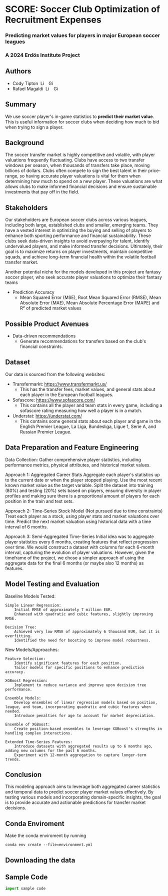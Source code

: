 # SCORE: Soccer Club Optimization of Recruitment Expenses
### Predicting market values for players in major European soccer leagues
### A 2024 Erdös Institute Project

## Authors
- Cody Tipton &nbsp;<a href="https://www.linkedin.com/in/cody-tipton-21075417b/"><img src="https://upload.wikimedia.org/wikipedia/commons/c/ca/LinkedIn_logo_initials.png" alt="LinkedIn" style="height: 1em; width:auto;"/></a> &nbsp; <a href="https://github.com/shadtome"> <img src="https://upload.wikimedia.org/wikipedia/commons/9/91/Octicons-mark-github.svg" alt="GitHub" style="height: 1em; width: auto;"/></a>
- Rafael Magaldi &nbsp;<a href="https://www.linkedin.com/in/rafaelmagaldi/"><img src="https://upload.wikimedia.org/wikipedia/commons/c/ca/LinkedIn_logo_initials.png" alt="LinkedIn" style="height: 1em; width:auto;"/></a> &nbsp; <a href="https://github.com/rmmagaldi"> <img src="https://upload.wikimedia.org/wikipedia/commons/9/91/Octicons-mark-github.svg" alt="GitHub" style="height: 1em; width: auto;"/></a>

## Summary
We use soccer player's in-game statistics to **predict their market value**. This is useful information for soccer clubs when deciding how much to bid when trying to sign a player.

## Background
The soccer transfer market is highly competitive and volatile, with player valuations frequently fluctuating. Clubs have access to two transfer windows per season, when thousands of transfers take place, moving billions of dollars. Clubs often compete to sign the best talent in their price-range, so having accurate player valuations is vital for them when determining how much to spend on a new player. These valuations are what allows clubs to make informed financial decisions and ensure sustainable investments that pay off in the field.

## Stakeholders

Our stakeholders are European soccer clubs across various leagues, including both large, established clubs and smaller, emerging teams. They have a vested interest in optimizing the buying and selling of players to enhance both sporting performance and financial sustainability. These clubs seek data-driven insights to avoid overpaying for talent, identify undervalued players, and make informed transfer decisions. Ultimately, their goal is to maximize returns on player investments, maintain competitive squads, and achieve long-term financial health within the volatile football transfer market.

Another potential niche for the models developed in this project are fantasy soccer player, who seek accurate player valuations to optimize their fantasy teams

- Prediction Accuracy
    - Mean Squared Error (MSE), Root Mean Squared Error (RMSE), Mean Absolute Error (MAE), Mean Absolute Percentage Error (MAPE) and R² of predicted market values

## Possible Product Avenues

- Data-driven recommendations
    - Generate recommendations for transfers based on the club's financial constraints.

## Dataset
Our data is sourced from the following websites:

- Transfermarkt: https://www.transfermarkt.us/
    - This has the transfer fees, market values, and general stats about each player in the European football leagues.
- Sofascore: https://www.sofascore.com/
    - This contains all the player and team stats in every game, including a sofascore rating measuring how well a player is in a match.
- Understat: https://understat.com/
    - This contains some general stats about each player and game in the English Premier League, La Liga, Bundesliga, Ligue 1, Serie A, and Russian Premier League.


## Data Preparation and Feature Engineering
Data Collection:
    Gather comprehensive player statistics, including performance metrics, physical attributes, and historical market values.

Approach 1: Aggregated Career Stats
    Aggregate each player's statistics up to the current date or when the player stopped playing.
    Use the most recent known market value as the target variable.
    Split the dataset into training (80%) and testing (20%) sets based on players, ensuring diversity in player profiles and making sure there is a proportional amount of players for each position in the train and test sets.

Approach 2: Time-Series Stock Model (Not pursued due to time constraints)
    Treat each player as a stock, using player stats and market valuations over time.
    Predict the next market valuation using historical data with a time interval of 6 months.

Approach 3: Semi-Aggregated Time-Series
    Initial idea was to aggregate player statistics every 6 months, creating features that reflect progression over time. We would construct a dataset with columns for each 6-month interval, capturing the evolution of player valuations.
    However, given the timeframe of the project, we chose a simpler approach of using the aggregate data for the final 6 months (or maybe also 12 months) as features.

## Model Testing and Evaluation
Baseline Models Tested:

    Simple Linear Regression:
        Initial RMSE of approximately 7 million EUR.
        Enhanced with quadratic and cubic features, slightly improving RMSE.

    Decision Tree:
        Achieved very low RMSE of approximately 6 thousand EUR, but it is overfitting.
        Identified the need for boosting to improve model robustness.

New Models/Approaches:

    Feature Selection:
        Identify significant features for each position.
        Tailor models for specific positions to enhance prediction accuracy.

    XGBoost Regression:
        Implement to reduce variance and improve upon decision tree performance.

    Ensemble Models:
        Develop ensembles of linear regression models based on position, league, and team, incorporating quadratic and cubic features when needed.
        Introduce penalties for age to account for market depreciation.

    Ensemble of XGBoost:
        Create position-based ensembles to leverage XGBoost's strengths in handling complex interactions.

    Extended Time-Series Features:
        Introduce datasets with aggregated results up to 6 months ago, adding new columns for the past 6 months.
        Experiment with 12-month aggregation to capture longer-term trends.
            
## Conclusion
This modeling approach aims to leverage both aggregated career statistics and temporal data to predict soccer player market values effectively. By testing various models and incorporating domain-specific insights, the goal is to provide accurate and actionable predictions for transfer market decisions.


## Conda Enviroment
Make the conda enviroment by running
```console
conda env create --file=environment.yml
```
## Downloading the data


## Sample Code

```python
import sample code
```




